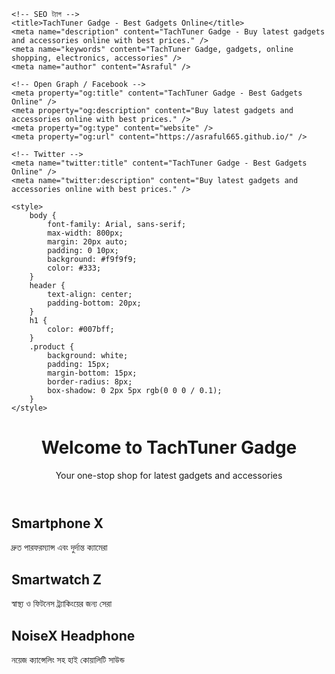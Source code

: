 <!DOCTYPE html>
<html lang="bn">
<head>
    <meta charset="UTF-8" />
    <meta name="viewport" content="width=device-width, initial-scale=1" />
    
    <!-- SEO ট্যাগ -->
    <title>TachTuner Gadge - Best Gadgets Online</title>
    <meta name="description" content="TachTuner Gadge - Buy latest gadgets and accessories online with best prices." />
    <meta name="keywords" content="TachTuner Gadge, gadgets, online shopping, electronics, accessories" />
    <meta name="author" content="Asraful" />
    
    <!-- Open Graph / Facebook -->
    <meta property="og:title" content="TachTuner Gadge - Best Gadgets Online" />
    <meta property="og:description" content="Buy latest gadgets and accessories online with best prices." />
    <meta property="og:type" content="website" />
    <meta property="og:url" content="https://asraful665.github.io/" />
    
    <!-- Twitter -->
    <meta name="twitter:title" content="TachTuner Gadge - Best Gadgets Online" />
    <meta name="twitter:description" content="Buy latest gadgets and accessories online with best prices." />
    
    <style>
        body {
            font-family: Arial, sans-serif;
            max-width: 800px;
            margin: 20px auto;
            padding: 0 10px;
            background: #f9f9f9;
            color: #333;
        }
        header {
            text-align: center;
            padding-bottom: 20px;
        }
        h1 {
            color: #007bff;
        }
        .product {
            background: white;
            padding: 15px;
            margin-bottom: 15px;
            border-radius: 8px;
            box-shadow: 0 2px 5px rgb(0 0 0 / 0.1);
        }
    </style>
</head>
<body>

<header>
    <h1>Welcome to TachTuner Gadge</h1>
    <p>Your one-stop shop for latest gadgets and accessories</p>
</header>

<section>
    <div class="product">
        <h2>Smartphone X</h2>
        <p>দ্রুত পারফরম্যান্স এবং দুর্দান্ত ক্যামেরা</p>
    </div>
    <div class="product">
        <h2>Smartwatch Z</h2>
        <p>স্বাস্থ্য ও ফিটনেস ট্র্যাকিংয়ের জন্য সেরা</p>
    </div>
    <div class="product">
        <h2>NoiseX Headphone</h2>
        <p>নয়েজ ক্যান্সেলিং সহ হাই কোয়ালিটি সাউন্ড</p>
    </div>
</section>

</body>
</html>
